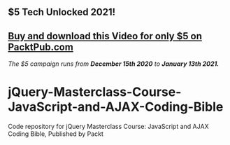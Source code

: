 ## $5 Tech Unlocked 2021!
[Buy and download this Video for only $5 on PacktPub.com](https://www.packtpub.com/product/jquery-masterclass-course-javascript-and-ajax-coding-bible-video/9781838646332)
-----
*The $5 campaign         runs from __December 15th 2020__ to __January 13th 2021.__*

# jQuery-Masterclass-Course-JavaScript-and-AJAX-Coding-Bible
Code repository for jQuery Masterclass Course: JavaScript and AJAX Coding Bible, Published by Packt
